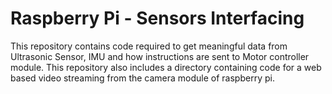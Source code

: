 # Raspberry Pi - Sensors Interfacing

This repository contains code required to get meaningful data from Ultrasonic Sensor, IMU and how instructions are sent to Motor controller module.
This repository also includes a directory containing code for a web based video streaming from the camera module of raspberry pi.
